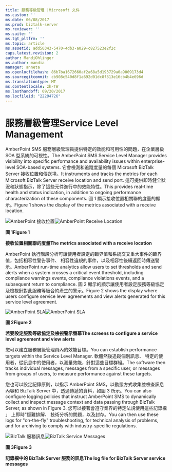 ```yaml
---
title: 服務等級管理 |Microsoft 文件
ms.custom: ''
ms.date: 06/08/2017
ms.prod: biztalk-server
ms.reviewer: ''
ms.suite: ''
ms.tgt_pltfrm: ''
ms.topic: article
ms.assetid: add50343-5470-4db3-a029-c827523e2f2c
caps.latest.revision: 2
author: MandiOhlinger
ms.author: mandia
manager: anneta
ms.openlocfilehash: 86b7ba1672660af2a68a5d193729a0a9009173d4
ms.sourcegitcommit: cb908c540d8f1a692d01dc8f313e16cb4b4e696d
ms.translationtype: MT
ms.contentlocale: zh-TW
ms.lasthandoff: 09/20/2017
ms.locfileid: "22294726"
---
```

# <a name="service-level-management"></a><span data-ttu-id="32056-102">服務層級管理</span><span class="sxs-lookup"><span data-stu-id="32056-102">Service Level Management</span></span>
<span data-ttu-id="32056-103">AmberPoint SMS 服務層級管理員提供特定的效能和可用性的問題，在企業層級 SOA 型系統的可視性。</span><span class="sxs-lookup"><span data-stu-id="32056-103">The AmberPoint SMS Service Level Manager provides visibility into specific performance and availability issues within enterprise-level SOA-based systems.</span></span> <span data-ttu-id="32056-104">它會檢測和追蹤度量的每個 Microsoft BizTalk Server 接收位置和傳送埠。</span><span class="sxs-lookup"><span data-stu-id="32056-104">It instruments and tracks the metrics for each Microsoft BizTalk Server receive location and send port.</span></span> <span data-ttu-id="32056-105">這可提供即時健全狀況和狀態指示，除了這些元件進行中的效能特性。</span><span class="sxs-lookup"><span data-stu-id="32056-105">This provides real-time health and status indication, in addition to ongoing performance characterization of these components.</span></span> <span data-ttu-id="32056-106">圖 1 顯示接收位置相關聯的度量的顯示。</span><span class="sxs-lookup"><span data-stu-id="32056-106">Figure 1 shows the display of the metrics associated with a receive location.</span></span>  
  
 <span data-ttu-id="32056-107">![AmberPoint 接收位置](../esb-toolkit/media/ch9-amberpointreceivelocation.gif "Ch9 AmberPointReceiveLocation")</span><span class="sxs-lookup"><span data-stu-id="32056-107">![AmberPoint Receive Location](../esb-toolkit/media/ch9-amberpointreceivelocation.gif "Ch9-AmberPointReceiveLocation")</span></span>  
  
 <span data-ttu-id="32056-108">**圖 1**</span><span class="sxs-lookup"><span data-stu-id="32056-108">**Figure 1**</span></span>  
  
 <span data-ttu-id="32056-109">**接收位置相關聯的度量**</span><span class="sxs-lookup"><span data-stu-id="32056-109">**The metrics associated with a receive location**</span></span>  
  
 <span data-ttu-id="32056-110">AmberPoint 執行階段分析可讓使用者設定的臨界值和系統交叉重大事件的臨界值，包括相容性警告事件、 相容性違規的事件，以及相容性後續返回時傳送警示。</span><span class="sxs-lookup"><span data-stu-id="32056-110">AmberPoint run-time analytics allow users to set thresholds and send alerts when a system crosses a critical event threshold, including compliance warnings events, compliance violations events, and a subsequent return to compliance.</span></span> <span data-ttu-id="32056-111">圖 2 顯示的顯示讓使用者設定服務等級協定及檢視針對此服務等級合約產生的警示。</span><span class="sxs-lookup"><span data-stu-id="32056-111">Figure 2 shows the display where users configure service level agreements and view alerts generated for this service level agreement.</span></span>  
  
 <span data-ttu-id="32056-112">![AmberPoint SLA](../esb-toolkit/media/ch9-amberpointsla.gif "Ch9 AmberPointSLA")</span><span class="sxs-lookup"><span data-stu-id="32056-112">![AmberPoint SLA](../esb-toolkit/media/ch9-amberpointsla.gif "Ch9-AmberPointSLA")</span></span>  
  
 <span data-ttu-id="32056-113">**圖 2**</span><span class="sxs-lookup"><span data-stu-id="32056-113">**Figure 2**</span></span>  
  
 <span data-ttu-id="32056-114">**若要設定服務等級協定及檢視警示螢幕**</span><span class="sxs-lookup"><span data-stu-id="32056-114">**The screens to configure a service level agreement and view alerts**</span></span>  
  
 <span data-ttu-id="32056-115">您可以建立服務層級管理員內的效能目標。</span><span class="sxs-lookup"><span data-stu-id="32056-115">You can establish performance targets within the Service Level Manager.</span></span> <span data-ttu-id="32056-116">軟體然後追蹤個別訊息、 特定的使用者，從訊息中的使用者，以測量效能，針對這些目標群組。</span><span class="sxs-lookup"><span data-stu-id="32056-116">The software then tracks individual messages, messages from a specific user, or messages from groups of users, to measure performance against these targets.</span></span>  
  
 <span data-ttu-id="32056-117">您也可以設定記錄原則，以指示 AmberPoint SMS，以動態方式收集並檢查訊息內容和 BizTalk Server 中，透過傳遞的資料，如圖 3 所示。</span><span class="sxs-lookup"><span data-stu-id="32056-117">You can also configure logging policies that instruct AmberPoint SMS to dynamically collect and inspect message context and data passing through BizTalk Server, as shown in Figure 3.</span></span> <span data-ttu-id="32056-118">您可以接著會遵守業界的特定法規使用這些記錄檔 」 上即時"疑難排解、 技術分析的問題，以及封存。</span><span class="sxs-lookup"><span data-stu-id="32056-118">You can then use these logs for "on-the-fly" troubleshooting, for technical analysis of problems, and for archiving to comply with industry-specific regulations.</span></span>  
  
 <span data-ttu-id="32056-119">![BizTalk 服務訊息](../esb-toolkit/media/ch9-biztalkservicemessages.jpg "Ch9 BizTalkServiceMessages")</span><span class="sxs-lookup"><span data-stu-id="32056-119">![BizTalk Service Messages](../esb-toolkit/media/ch9-biztalkservicemessages.jpg "Ch9-BizTalkServiceMessages")</span></span>  
  
 <span data-ttu-id="32056-120">**圖 3**</span><span class="sxs-lookup"><span data-stu-id="32056-120">**Figure 3**</span></span>  
  
 <span data-ttu-id="32056-121">**記錄檔中的 BizTalk Server 服務的訊息**</span><span class="sxs-lookup"><span data-stu-id="32056-121">**The log file for BizTalk Server service messages**</span></span>